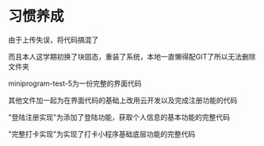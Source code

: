 # 习惯养成
由于上传失误，将代码搞混了

而且本人这学期初换了块固态，重装了系统，本地一直懒得配GIT了所以无法删除文件夹

miniprogram-test-5为一份完整的界面代码

其他文件加一起为在界面代码的基础上改用云开发以及完成注册功能的代码

"登陆注册实现"为添加了登陆功能，获取个人信息的基本功能的完整代码

"完整打卡实现"为实现了打卡小程序基础底层功能的完整代码

